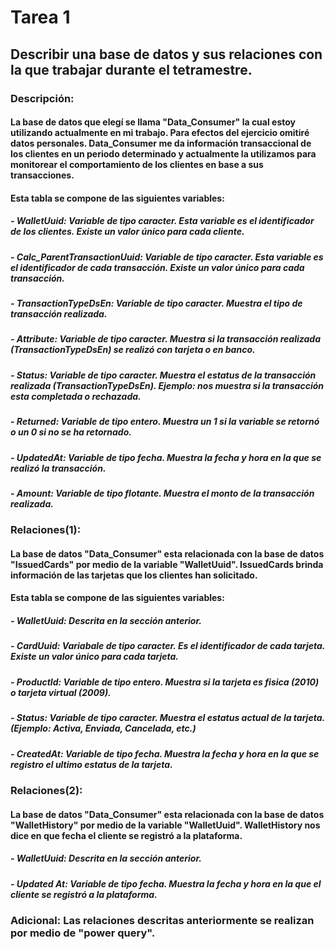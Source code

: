 # Tarea 1
## Describir una base de datos y sus relaciones con la que trabajar durante el tetramestre.

### Descripción: 
#### La base de datos que elegí se llama "Data_Consumer" la cual estoy utilizando actualmente en mi trabajo. Para efectos del ejercicio omitiré datos personales. Data_Consumer me da información transaccional de los clientes en un periodo determinado y actualmente la utilizamos para monitorear el comportamiento  de los clientes en base a sus transacciones. 

#### Esta tabla se compone de las siguientes variables: 

##### - WalletUuid: Variable de tipo caracter. Esta variable es el identificador de los clientes. Existe un valor único para cada cliente. 
##### - Calc_ParentTransactionUuid: Variable de tipo caracter. Esta variable es el identificador de cada transacción. Existe un valor único para cada transacción. 
##### - TransactionTypeDsEn: Variable de tipo caracter. Muestra el tipo de transacción realizada. 
##### - Attribute: Variable de tipo caracter. Muestra si la transacción realizada (TransactionTypeDsEn) se realizó con tarjeta o en banco. 
##### - Status: Variable de tipo caracter. Muestra el estatus de la transacción realizada (TransactionTypeDsEn). Ejemplo: nos muestra si la transacción esta completada o rechazada.
##### - Returned: Variable de tipo entero. Muestra un 1 si la variable se retornó o un 0 si no se ha retornado.
##### - UpdatedAt: Variable de tipo fecha. Muestra la fecha y hora en la que se realizó la transacción.
##### - Amount: Variable de tipo flotante. Muestra el monto de la transacción realizada. 


### Relaciones(1): 
#### La base de datos "Data_Consumer" esta relacionada con la base de datos "IssuedCards" **por medio de la variable "WalletUuid".** IssuedCards brinda información de las tarjetas que los clientes han solicitado.

#### Esta tabla se compone de las siguientes variables: 

##### - WalletUuid: Descrita en la sección anterior.
##### - CardUuid: Variabale de tipo caracter. Es el identificador de cada tarjeta. Existe un valor único para cada tarjeta.
##### - ProductId: Variable de tipo entero. Muestra si la tarjeta es fisica (2010) o tarjeta virtual (2009).
##### - Status: Variable de tipo caracter. Muestra el estatus actual de la tarjeta. (Ejemplo: Activa, Enviada, Cancelada, etc.)
##### - CreatedAt: Variable de tipo fecha. Muestra la fecha y hora en la que se registro el ultimo estatus de la tarjeta.

### Relaciones(2):
#### La base de datos "Data_Consumer" esta relacionada con la base de datos "WalletHistory" **por medio de la variable "WalletUuid".** WalletHistory nos dice en que fecha el cliente se registró a la plataforma.

##### - WalletUuid: Descrita en la sección anterior.
##### - Updated At: Variable de tipo fecha. Muestra la fecha y hora en la que el cliente se registró a la plataforma. 

### Adicional: Las relaciones descritas anteriormente se realizan por medio de "power query".


